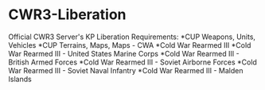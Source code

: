 # CWR3-Liberation
Official CWR3 Server's KP Liberation
Requirements:
*CUP Weapons, Units, Vehicles
*CUP Terrains, Maps, Maps - CWA
*Cold War Rearmed III
*Cold War Rearmed III - United States Marine Corps
*Cold War Rearmed III - British Armed Forces
*Cold War Rearmed III - Soviet Airborne Forces
*Cold War Rearmed III - Soviet Naval Infantry
*Cold War Rearmed III - Malden Islands
